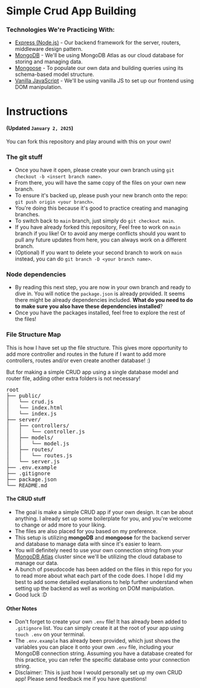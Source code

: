 # Simple Crud App Building

### Technologies We're Practicing With:

- [Express (Node.js)](https://expressjs.com/) - Our backend framework for the server, routers, middleware design pattern.
- [MongoDB](https://www.mongodb.com/) - We'll be using MongoDB Atlas as our cloud database for storing and managing data.
- [Mongoose](https://mongoosejs.com/) - To populate our own data and building queries using its schema-based model structure.
- [Vanilla JavaScript](https://developer.mozilla.org/en-US/docs/Web/JavaScript) - We'll be using vanilla JS to set up our frontend using DOM manipulation.

# Instructions

#### (Updated `January 2, 2025`)

You can fork this repository and play around with this on your own!

### The git stuff

- Once you have it open, please create your own branch using `git checkout -b <insert branch name>`.
- From there, you will have the same copy of the files on your own new branch.
- To ensure it's backed up, please push your new branch onto the repo: `git push origin <your branch>`.
- You're doing this because it's good to practice creating and managing branches.
- To switch back to `main` branch, just simply do `git checkout main`.
- If you have already forked this repository, Feel free to work on `main` branch if you like! Or to avoid any merge conflicts should you want to pull any future updates from here, you can always work on a different branch.
- (Optional) If you want to delete your second branch to work on `main` instead, you can do `git branch -D <your branch name>`.

### Node dependencies

- By reading this next step, you are now in your own branch and ready to dive in. You will notice the `package.json` is already provided. It seems there might be already dependencies included. **What do you need to do to make sure you also have these dependencies installed**?
- Once you have the packages installed, feel free to explore the rest of the files!

### File Structure Map

This is how I have set up the file structure. This gives more opportunity to add more controller and routes in the future if I want to add more controllers, routes and/or even create another database! :)

But for making a simple CRUD app using a single database model and router file, adding other extra folders is not necessary!

<pre>
root
├── public/
│   └── crud.js
│   └── index.html
│   └── index.js
├── server/
│   ├── controllers/
│   │   └── controller.js
│   ├── models/
│   │   └── model.js
│   ├── routes/
│   │   └── routes.js
│   └── server.js
├── .env.example
├── .gitignore
├── package.json
└── README.md
</pre>

#### The CRUD stuff

- The goal is make a simple CRUD app if your own design. It can be about anything. I already set up some boilerplate for you, and you're welcome to change or add more to your liking.
- The files are also placed for you based on my preference.
- This setup is utilizing **mongoDB** and **mongoose** for the backend server and database to manage data with since it's easier to learn.
- You will definitely need to use your own connection string from your [MongoDB Atlas](https://account.mongodb.com/account/login) cluster since we'll be utilizing the cloud database to manage our data.
- A bunch of pseudocode has been added on the files in this repo for you to read more about what each part of the code does. I hope I did my best to add some detailed explanations to help further understand when setting up the backend as well as working on DOM manipulation.
- Good luck :D

#### Other Notes

- Don't forget to create your own `.env` file! It has already been added to `.gitignore` list. You can simply create it at the root of your app using `touch .env` on your terminal.
- The `.env.example` has already been provided, which just shows the variables you can place it onto your own `.env` file, including your MongoDB connection string. Assuming you have a database created for this practice, you can refer the specific database onto your connection string.
- Disclaimer: This is just how I would personally set up my own CRUD app! Please send feedback me if you have questions!
